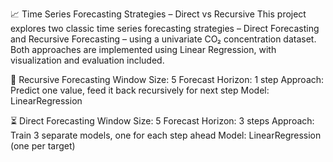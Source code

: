 📈 Time Series Forecasting Strategies – Direct vs Recursive
This project explores two classic time series forecasting strategies – Direct Forecasting and Recursive Forecasting – using a univariate CO₂ concentration dataset. Both approaches are implemented using Linear Regression, with visualization and evaluation included.

🔁 Recursive Forecasting
Window Size: 5
Forecast Horizon: 1 step
Approach: Predict one value, feed it back recursively for next step
Model: LinearRegression

⏳ Direct Forecasting
Window Size: 5
Forecast Horizon: 3 steps
Approach: Train 3 separate models, one for each step ahead
Model: LinearRegression (one per target)



